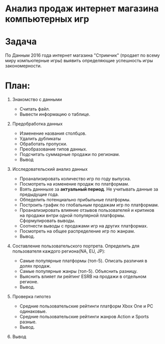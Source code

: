 # Анализ продаж интернет магазина компьютерных игр

# Задача
По Данным 2016 года интернет магазина "Стримчик" (продает по всему миру компьютерные игры) выявить определяющие успешность игры закономерности.


# План:

1. Знакомство с данными

    - Считать файл.
    - Вывести информацию о таблице.


2. Предобработка данных

   - Изменение названия столбцов.
   - Удалить дубликаты
   - Обработать пропуски.
   - Преобразование типов данных.
   - Подсчитать суммарные продажи по регионам.
   - Вывод


3. Исследовательский анализ данных

   - Проанализировать количество игр по году выпуска.
   - Посмотреть на изменение продаж по платформам.
   - Взять даннныхе за __актуальный период__. Не учитывать данные за предыдущие года.
   - Обпеделить потенциально прибыльные платформы.
   - Построить график по глобальным продажам игр по платформам.
   - Проанализировать влияние отзывов пользователей и критиков на продажи внтри одной популярной платформы. Сформулировать выводы.
   - Соотнести выводы с продажами игр на других платформах.
   - Посмотреть на общее распределение игр по жанрам.
   - Вывод.


4. Составление пользовательского портрета. Определить для пользователя каждого региона(NA, EU, JP):
    - Самые популярные платформы (топ-5). Описать различия в долях продаж.
    - Самые популярные жанры (топ-5). Объяснить разницу.
    - Выяснить влияет ли рейтинг ESRB на продажи в отдельном регионе.
    - Вывод.
 
 
5. Проверка гипотез

    - Средние пользовательские рейтинги платформ Xbox One и PC одинаковые.
    - Средние пользовательские рейтинги жанров Action и Sports разные.
    - Вывод.

6. Вывод

